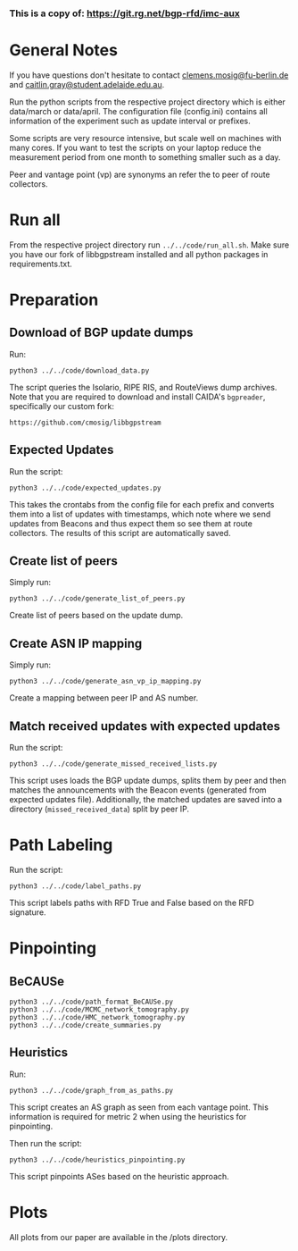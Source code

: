 ### This is a copy of: https://git.rg.net/bgp-rfd/imc-aux

# General Notes

If you have questions don't hesitate to contact clemens.mosig@fu-berlin.de and
caitlin.gray@student.adelaide.edu.au.

Run the python scripts from the respective project directory which is either
data/march or data/april. The configuration file (config.ini) contains all
information of the experiment such as update interval or prefixes. 

Some scripts are very resource intensive, but scale well on machines with many
cores. If you want to test the scripts on your laptop reduce the measurement
period from one month to something smaller such as a day.

Peer and vantage point (vp) are synonyms an refer the to peer of route
collectors. 

# Run all

From the respective project directory run `../../code/run_all.sh`. Make sure
you have our fork of libbgpstream installed and all python packages in
requirements.txt.

# Preparation 

## Download of BGP update dumps

Run:

    python3 ../../code/download_data.py 

The script queries the Isolario, RIPE RIS, and RouteViews dump archives. Note
that you are required to download and install CAIDA's `bgpreader`, specifically
our custom fork:

    https://github.com/cmosig/libbgpstream   

## Expected Updates

Run the script:

    python3 ../../code/expected_updates.py 

This takes the crontabs from the config file for each prefix and converts them
into a list of updates with timestamps, which note where we send updates from
Beacons and thus expect them so see them at route collectors. The results of
this script are automatically saved.

## Create list of peers 

Simply run:

    python3 ../../code/generate_list_of_peers.py 

Create list of peers based on the update dump.

## Create ASN IP mapping

Simply run:

    python3 ../../code/generate_asn_vp_ip_mapping.py

Create a mapping between peer IP and AS number.


## Match received updates with expected updates

Run the script:

    python3 ../../code/generate_missed_received_lists.py 

This script uses loads the BGP update dumps, splits them by peer and then
matches the announcements with the Beacon events (generated from expected
updates file). Additionally, the matched updates are saved into a directory
(`missed_received_data`) split by peer IP. 


# Path Labeling

Run the script:

    python3 ../../code/label_paths.py 

This script labels paths with RFD True and False based on the RFD signature.

# Pinpointing

## BeCAUSe 

    python3 ../../code/path_format_BeCAUSe.py
    python3 ../../code/MCMC_network_tomography.py
    python3 ../../code/HMC_network_tomography.py
    python3 ../../code/create_summaries.py

## Heuristics 

Run:

    python3 ../../code/graph_from_as_paths.py 

This script creates an AS graph as seen from each vantage point. This
information is required for metric 2 when using the heuristics for pinpointing.

Then run the script:

    python3 ../../code/heuristics_pinpointing.py

This script pinpoints ASes based on the heuristic approach. 

# Plots

All plots from our paper are available in the /plots directory.
